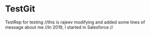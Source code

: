 # TestGit
TestRep for testing
//this is rajeev modifying and added some lines of message about me
//In 2019, I started in Salesforce 
//
